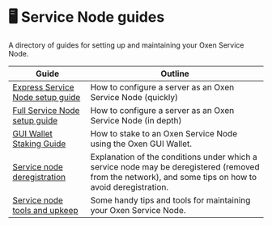 # 🖥 Service Node guides

A directory of guides for setting up and maintaining your Oxen Service Node.

| Guide                                                                  | Outline                                                                                                                                                |
| ---------------------------------------------------------------------- | ------------------------------------------------------------------------------------------------------------------------------------------------------ |
| [Express Service Node setup guide](setting-up-an-oxen-service-node.md) | How to configure a server as an Oxen Service Node (quickly)                                                                                            |
| [Full Service Node setup guide](full-service-node-setup-guide.md)      | How to configure a server as an Oxen Service Node (in depth)                                                                                           |
| [GUI Wallet Staking Guide](staking-to-shared-service-node.md)          | How to stake to an Oxen Service Node using the Oxen GUI Wallet.                                                                                        |
| [Service node deregistration](service-node-deregistration.md)          | Explanation of the conditions under which a service node may be deregistered (removed from the network), and some tips on how to avoid deregistration. |
| [Service node tools and upkeep](service-node-tools-upkeep.md)          | Some handy tips and tools for maintaining your Oxen Service Node.                                                                                      |

